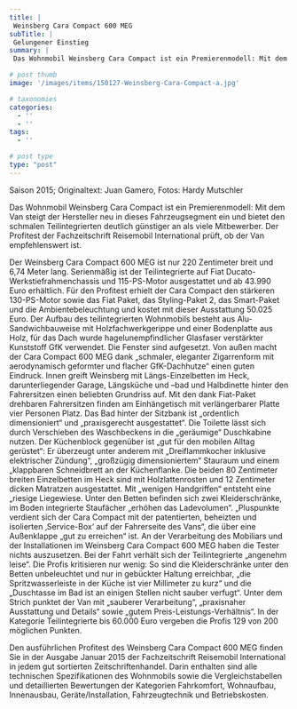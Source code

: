 ```yaml
---
title: |
 Weinsberg Cara Compact 600 MEG
subTitle: |
 Gelungener Einstieg
summary: |
 Das Wohnmobil Weinsberg Cara Compact ist ein Premierenmodell: Mit dem Van steigt der Hersteller neu in dieses Fahrzeugsegment ein und bietet den schmalen Teilintegrierten deutlich günstiger an als viele Mitbewerber. Der Profitest der Fachzeitschrift Reisemobil International prüft, ob der Van empfehlenswert ist.

# post thumb
image: '/images/items/150127-Weinsberg-Cara-Compact-a.jpg'

# taxonomies
categories: 
  - ''
  - ''
tags:
  - ''

# post type
type: "post"
---
```


Saison 2015; Originaltext: Juan Gamero, Fotos: Hardy Mutschler  

Das Wohnmobil Weinsberg Cara Compact ist ein Premierenmodell: Mit dem Van steigt der Hersteller neu in dieses Fahrzeugsegment ein und bietet den schmalen Teilintegrierten deutlich günstiger an als viele Mitbewerber. Der Profitest der Fachzeitschrift Reisemobil International prüft, ob der Van empfehlenswert ist.  

Der Weinsberg Cara Compact 600 MEG ist nur 220 Zentimeter breit und 6,74 Meter lang. Serienmäßig ist der Teilintegrierte auf Fiat Ducato-Werkstiefrahmenchassis und 115-PS-Motor ausgestattet und ab 43.990 Euro erhältlich. Für den Profitest erhielt der Cara Compact den stärkeren 130-PS-Motor sowie das Fiat Paket, das Styling-Paket 2, das Smart-Paket und die Ambientebeleuchtung und kostet mit dieser Ausstattung 50.025 Euro. Der Aufbau des teilintegrierten Wohnmobils besteht aus Alu-Sandwichbauweise mit Holzfachwerkgerippe und einer Bodenplatte aus Holz, für das Dach wurde hagelunempfindlicher Glasfaser verstärkter Kunststoff GfK verwendet. Die Fenster sind aufgesetzt. Von außen macht der Cara Compact 600 MEG dank „schmaler, eleganter Zigarrenform mit aerodynamisch geformter und flacher GfK-Dachhutze“ einen guten Eindruck. Innen greift Weinsberg mit Längs-Einzelbetten im Heck, darunterliegender Garage, Längsküche und –bad und Halbdinette hinter den Fahrersitzen einen beliebten Grundriss auf. Mit den dank Fiat-Paket drehbaren Fahrersitzen finden am Einhängetisch mit verlängerbarer Platte vier Personen Platz. Das Bad hinter der Sitzbank ist „ordentlich dimensioniert“ und „praxisgerecht ausgestattet“. Die Toilette lässt sich durch Verschieben des Waschbeckens in die „geräumige“ Duschkabine nutzen. Der Küchenblock gegenüber ist „gut für den mobilen Alltag gerüstet“: Er überzeugt unter anderem mit „Dreiflammkocher inklusive elektrischer Zündung“, „großzügig dimensioniertem“ Stauraum und einem „klappbaren Schneidbrett an der Küchenflanke. Die beiden 80 Zentimeter breiten Einzelbetten im Heck sind mit Holzlattenrosten und 12 Zentimeter dicken Matratzen ausgestattet. Mit „wenigen Handgriffen“ entsteht eine „riesige Liegewiese. Unter den Betten befinden sich zwei Kleiderschränke, im Boden integrierte Staufächer „erhöhen das Ladevolumen“. „Pluspunkte  verdient sich der Cara Compact mit der patentierten, beheizten und isolierten ‚Service-Box‘ auf der Fahrerseite des Vans“, die über eine Außenklappe „gut zu erreichen“ ist. An der Verarbeitung des Mobiliars und der Installationen im Weinsberg Cara Compact 600 MEG haben die Tester nichts auszusetzen. Bei der Fahrt verhält sich der Teilintegrierte „angenehm leise“. Die Profis kritisieren nur wenig: So sind die Kleiderschränke unter den Betten unbeleuchtet und nur in gebückter Haltung erreichbar, „die Spritzwasserleiste in der Küche ist vier Millimeter zu kurz“ und die „Duschtasse im Bad ist an einigen Stellen nicht sauber verfugt“. Unter dem Strich punktet der Van mit „sauberer Verarbeitung“, „praxisnaher Ausstattung und Details“ sowie „gutem Preis-Leistungs-Verhältnis“. In der Kategorie Teilintegrierte bis 60.000 Euro vergeben die Profis 129 von 200 möglichen Punkten.  

Den ausführlichen Profitest des Weinsberg Cara Compact 600 MEG finden Sie in der Ausgabe Januar 2015 der Fachzeitschrift Reisemobil International in jedem gut sortierten Zeitschriftenhandel. Darin enthalten sind alle technischen Spezifikationen des Wohnmobils sowie die Vergleichstabellen und detaillierten Bewertungen der Kategorien Fahrkomfort, Wohnaufbau, Innenausbau, Geräte/Installation, Fahrzeugtechnik und Betriebskosten.  
